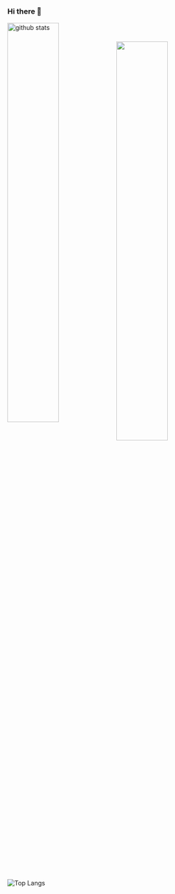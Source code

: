 ### Hi there 👋
<!--
**agarwalshashwat/meshashwatagarwal** is a ✨ _special_ ✨ repository because its `README.md` (this file) appears on your GitHub profile.

Here are some ideas to get you started:

- 🔭 I’m currently working on ...
- 🌱 I’m currently learning ...
- 👯 I’m looking to collaborate on ...
- 🤔 I’m looking for help with ...
- 💬 Ask me about ...
- 📫 How to reach me: ...
- 😄 Pronouns: ...
- ⚡ Fun fact: ...
-->


<img src="https://github-readme-stats.vercel.app/api?username=agarwalshashwat&show_icons=true&theme=gotham" alt="github stats" width="48%" align="center"/>

<img src="https://github-readme-streak-stats.herokuapp.com/?user=agarwalshashwat&theme=dark" width="48%" >

![Top Langs](https://github-readme-stats.vercel.app/api/top-langs/?username=agarwalshashwat&theme=gotham)
